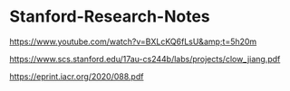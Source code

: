 # Stanford-Research-Notes
https://www.youtube.com/watch?v=BXLcKQ6fLsU&amp;t=5h20m

https://www.scs.stanford.edu/17au-cs244b/labs/projects/clow_jiang.pdf


https://eprint.iacr.org/2020/088.pdf

